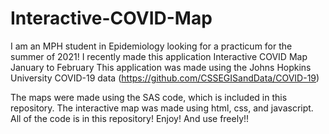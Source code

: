 # Interactive-COVID-Map
I am an MPH student in Epidemiology looking for a practicum for the summer of 2021! I recently made this application
Interactive COVID Map January to February
This application was made using the Johns Hopkins University COVID-19 data (https://github.com/CSSEGISandData/COVID-19)

The maps were made using the SAS code, which is included in this repository.
The interactive map was made using html, css, and javascript. All of the code is in this repository!
Enjoy! And use freely!!
